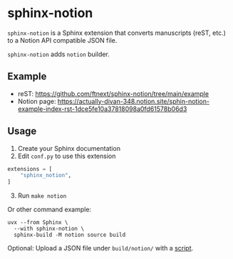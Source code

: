 # sphinx-notion

`sphinx-notion` is a Sphinx extension that converts manuscripts (reST, etc.) to a Notion API compatible JSON file.

`sphinx-notion` adds `notion` builder.

## Example

* reST: https://github.com/ftnext/sphinx-notion/tree/main/example
* Notion page: https://actually-divan-348.notion.site/sphin-notion-example-index-rst-1dce5fe10a37818098a0fd61578b06d3

## Usage

1. Create your Sphinx documentation
2. Edit `conf.py` to use this extension

```python
extensions = [
    "sphinx_notion",
]
```

3. Run `make notion`

Or other command example:

```
uvx --from Sphinx \
  --with sphinx-notion \
  sphinx-build -M notion source build
```

Optional: Upload a JSON file under `build/notion/` with a [script](https://github.com/ftnext/sphinx-notion/blob/main/upload.py).

